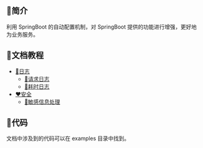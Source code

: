 ## 🥇简介

利用 SpringBoot 的自动配置机制，对 SpringBoot 提供的功能进行增强，更好地为业务服务。

## 🥈文档教程

- [💜日志](docs/log/log.md)
  - [💙请求日志](docs/log/log.md#请求日志)
  - [💚耗时日志](docs/log/log.md#耗时日志)
- [❤安全](docs/security/security.md)
  - [🤎敏感信息处理](docs/security/security.md#敏感信息处理)

## 🥉代码

文档中涉及到的代码可以在 examples 目录中找到。
